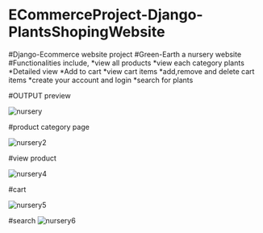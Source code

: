 # ECommerceProject-Django-PlantsShopingWebsite
#Django-Ecommerce website project 
#Green-Earth a nursery website 
#Functionalities include,
      *view all products
      *view each category plants
      *Detailed view
      *Add to cart
      *view cart items
      *add,remove and delete cart items
      *create your account and login
      *search for plants
      
  
#OUTPUT preview 

![nursery](https://github.com/sunandasubash/ECommerceProject-Django-PlantsShopingWebsite/assets/48945854/88bbeef1-711c-4807-8d7b-40d7ed2c61fb)


#product category page

![nursery2](https://github.com/sunandasubash/ECommerceProject-Django-PlantsShopingWebsite/assets/48945854/a3a5104a-b86b-4038-8dec-840671f18c3b)


#view product


![nursery4](https://github.com/sunandasubash/ECommerceProject-Django-PlantsShopingWebsite/assets/48945854/76d59585-bbe5-45d0-a15c-6c2786509099)

#cart

![nursery5](https://github.com/sunandasubash/ECommerceProject-Django-PlantsShopingWebsite/assets/48945854/cc93a500-6ca7-44f2-88b5-aa707813e1be)

#search
![nursery6](https://github.com/sunandasubash/ECommerceProject-Django-PlantsShopingWebsite/assets/48945854/bdb29420-e8e7-4ed2-8b58-d4610bb5cdb5)



